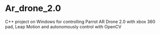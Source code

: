 Ar_drone_2.0
============

C++ project on Windows for controlling Parrot AR Drone 2.0 with xbox 360 pad, Leap Motion and autonomously control with OpenCV
